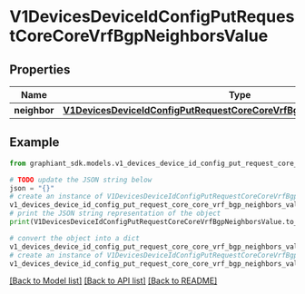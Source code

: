 # V1DevicesDeviceIdConfigPutRequestCoreCoreVrfBgpNeighborsValue


## Properties

Name | Type | Description | Notes
------------ | ------------- | ------------- | -------------
**neighbor** | [**V1DevicesDeviceIdConfigPutRequestCoreCoreVrfBgpNeighborsValueNeighbor**](V1DevicesDeviceIdConfigPutRequestCoreCoreVrfBgpNeighborsValueNeighbor.md) |  | [optional] 

## Example

```python
from graphiant_sdk.models.v1_devices_device_id_config_put_request_core_core_vrf_bgp_neighbors_value import V1DevicesDeviceIdConfigPutRequestCoreCoreVrfBgpNeighborsValue

# TODO update the JSON string below
json = "{}"
# create an instance of V1DevicesDeviceIdConfigPutRequestCoreCoreVrfBgpNeighborsValue from a JSON string
v1_devices_device_id_config_put_request_core_core_vrf_bgp_neighbors_value_instance = V1DevicesDeviceIdConfigPutRequestCoreCoreVrfBgpNeighborsValue.from_json(json)
# print the JSON string representation of the object
print(V1DevicesDeviceIdConfigPutRequestCoreCoreVrfBgpNeighborsValue.to_json())

# convert the object into a dict
v1_devices_device_id_config_put_request_core_core_vrf_bgp_neighbors_value_dict = v1_devices_device_id_config_put_request_core_core_vrf_bgp_neighbors_value_instance.to_dict()
# create an instance of V1DevicesDeviceIdConfigPutRequestCoreCoreVrfBgpNeighborsValue from a dict
v1_devices_device_id_config_put_request_core_core_vrf_bgp_neighbors_value_from_dict = V1DevicesDeviceIdConfigPutRequestCoreCoreVrfBgpNeighborsValue.from_dict(v1_devices_device_id_config_put_request_core_core_vrf_bgp_neighbors_value_dict)
```
[[Back to Model list]](../README.md#documentation-for-models) [[Back to API list]](../README.md#documentation-for-api-endpoints) [[Back to README]](../README.md)


